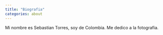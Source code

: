 ```yaml
---
title: "Biografia"
categories: about
---
```

Mi nombre es Sebastian Torres, soy de Colombia. Me dedico a la fotografia.
